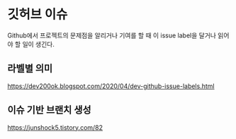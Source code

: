 # 깃허브 이슈

Github에서 프로젝트의 문제점을 알리거나 기여를 할 때 이 issue label을 달거나 읽어야 할 일이 생긴다.

## 라벨별 의미
https://dev200ok.blogspot.com/2020/04/dev-github-issue-labels.html

## 이슈 기반 브랜치 생성
https://junshock5.tistory.com/82